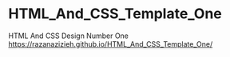 # HTML_And_CSS_Template_One
HTML And CSS Design Number One
https://razanazizieh.github.io/HTML_And_CSS_Template_One/
